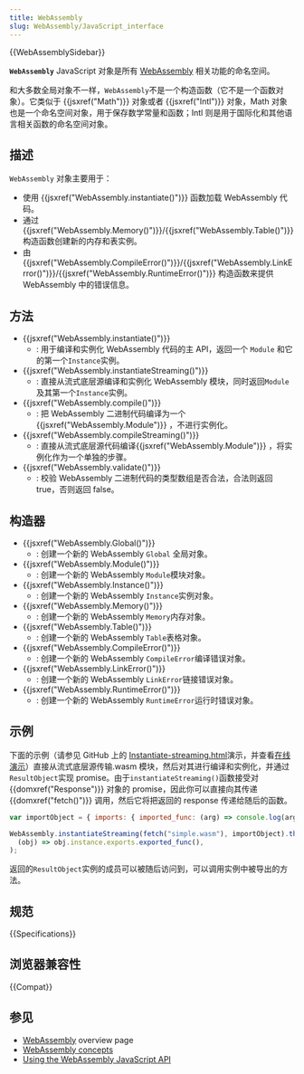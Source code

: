 ```yaml
---
title: WebAssembly
slug: WebAssembly/JavaScript_interface
---
```


{{WebAssemblySidebar}}

**`WebAssembly`** JavaScript 对象是所有 [WebAssembly](/zh-CN/docs/WebAssembly) 相关功能的命名空间。

和大多数全局对象不一样，`WebAssembly`不是一个构造函数（它不是一个函数对象）。它类似于 {{jsxref("Math")}} 对象或者 {{jsxref("Intl")}} 对象，Math 对象也是一个命名空间对象，用于保存数学常量和函数；Intl 则是用于国际化和其他语言相关函数的命名空间对象。

## 描述

`WebAssembly` 对象主要用于：

- 使用 {{jsxref("WebAssembly.instantiate()")}} 函数加载 WebAssembly 代码。
- 通过 {{jsxref("WebAssembly.Memory()")}}/{{jsxref("WebAssembly.Table()")}} 构造函数创建新的内存和表实例。
- 由 {{jsxref("WebAssembly.CompileError()")}}/{{jsxref("WebAssembly.LinkError()")}}/{{jsxref("WebAssembly.RuntimeError()")}} 构造函数来提供 WebAssembly 中的错误信息。

## 方法

- {{jsxref("WebAssembly.instantiate()")}}
  - : 用于编译和实例化 WebAssembly 代码的主 API，返回一个 `Module` 和它的第一个`Instance`实例。
- {{jsxref("WebAssembly.instantiateStreaming()")}}
  - : 直接从流式底层源编译和实例化 WebAssembly 模块，同时返回`Module`及其第一个`Instance`实例。
- {{jsxref("WebAssembly.compile()")}}
  - : 把 WebAssembly 二进制代码编译为一个 {{jsxref("WebAssembly.Module")}} ，不进行实例化。
- {{jsxref("WebAssembly.compileStreaming()")}}
  - : 直接从流式底层源代码编译{{jsxref("WebAssembly.Module")}} ，将实例化作为一个单独的步骤。
- {{jsxref("WebAssembly.validate()")}}
  - : 校验 WebAssembly 二进制代码的类型数组是否合法，合法则返回 true，否则返回 false。

## 构造器

- {{jsxref("WebAssembly.Global()")}}
  - : 创建一个新的 WebAssembly `Global` 全局对象。
- {{jsxref("WebAssembly.Module()")}}
  - : 创建一个新的 WebAssembly `Module`模块对象。
- {{jsxref("WebAssembly.Instance()")}}
  - : 创建一个新的 WebAssembly `Instance`实例对象。
- {{jsxref("WebAssembly.Memory()")}}
  - : 创建一个新的 WebAssembly `Memory`内存对象。
- {{jsxref("WebAssembly.Table()")}}
  - : 创建一个新的 WebAssembly `Table`表格对象。
- {{jsxref("WebAssembly.CompileError()")}}
  - : 创建一个新的 WebAssembly `CompileError`编译错误对象。
- {{jsxref("WebAssembly.LinkError()")}}
  - : 创建一个新的 WebAssembly `LinkError`链接错误对象。
- {{jsxref("WebAssembly.RuntimeError()")}}
  - : 创建一个新的 WebAssembly `RuntimeError`运行时错误对象。

## 示例

下面的示例（请参见 GitHub 上的 [Instantiate-streaming.html](https://github.com/mdn/webassembly-examples/blob/master/js-api-examples/instantiate-streaming.html)演示，并查看[在线演示](https://mdn.github.io/webassembly-examples/js-api-examples/instantiate-streaming.html)）直接从流式底层源传输.wasm 模块，然后对其进行编译和实例化，并通过`ResultObject`实现 promise。由于`instantiateStreaming()`函数接受对 {{domxref("Response")}} 对象的 promise，因此你可以直接向其传递 {{domxref("fetch()")}} 调用，然后它将把返回的 response 传递给随后的函数。

```js
var importObject = { imports: { imported_func: (arg) => console.log(arg) } };

WebAssembly.instantiateStreaming(fetch("simple.wasm"), importObject).then(
  (obj) => obj.instance.exports.exported_func(),
);
```

返回的`ResultObject`实例的成员可以被随后访问到，可以调用实例中被导出的方法。

## 规范

{{Specifications}}

## 浏览器兼容性

{{Compat}}

## 参见

- [WebAssembly](/zh-CN/docs/WebAssembly) overview page
- [WebAssembly concepts](/zh-CN/docs/WebAssembly/Concepts)
- [Using the WebAssembly JavaScript API](/zh-CN/docs/WebAssembly/Using_the_JavaScript_API)
